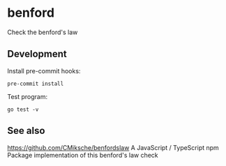 # benford

Check the benford's law

## Development

Install pre-commit hooks:

    pre-commit install

Test program:

    go test -v

## See also

https://github.com/CMiksche/benfordslaw A JavaScript / TypeScript npm Package implementation of this benford's law check
